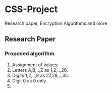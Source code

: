 # CSS-Project
Research paper, Encryption Algorithms and more

## Research Paper

### Proposed algorithm

1. Assignment of values:
  1. Letters A,B,..,Z as 1,2,..,26.
  2. Digits 1,2,..,9 as 27,28,..,35.
  3. Digit 0 as 0 only.
2.  

